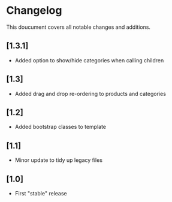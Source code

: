 # Changelog

This doucument covers all notable changes and additions.

## [1.3.1]

* Added option to show/hide categories when calling children

## [1.3]

* Added drag and drop re-ordering to products and categories

## [1.2]

* Added bootstrap classes to template

## [1.1]

* Minor update to tidy up legacy files

## [1.0]

* First "stable" release